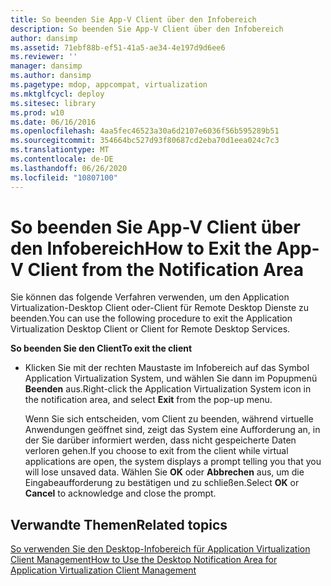 ```yaml
---
title: So beenden Sie App-V Client über den Infobereich
description: So beenden Sie App-V Client über den Infobereich
author: dansimp
ms.assetid: 71ebf88b-ef51-41a5-ae34-4e197d9d6ee6
ms.reviewer: ''
manager: dansimp
ms.author: dansimp
ms.pagetype: mdop, appcompat, virtualization
ms.mktglfcycl: deploy
ms.sitesec: library
ms.prod: w10
ms.date: 06/16/2016
ms.openlocfilehash: 4aa5fec46523a30a6d2107e6036f56b595289b51
ms.sourcegitcommit: 354664bc527d93f80687cd2eba70d1eea024c7c3
ms.translationtype: MT
ms.contentlocale: de-DE
ms.lasthandoff: 06/26/2020
ms.locfileid: "10807100"
---
```

# <span data-ttu-id="de395-103">So beenden Sie App-V Client über den Infobereich</span><span class="sxs-lookup"><span data-stu-id="de395-103">How to Exit the App-V Client from the Notification Area</span></span>


<span data-ttu-id="de395-104">Sie können das folgende Verfahren verwenden, um den Application Virtualization-Desktop Client oder-Client für Remote Desktop Dienste zu beenden.</span><span class="sxs-lookup"><span data-stu-id="de395-104">You can use the following procedure to exit the Application Virtualization Desktop Client or Client for Remote Desktop Services.</span></span>

**<span data-ttu-id="de395-105">So beenden Sie den Client</span><span class="sxs-lookup"><span data-stu-id="de395-105">To exit the client</span></span>**

-   <span data-ttu-id="de395-106">Klicken Sie mit der rechten Maustaste im Infobereich auf das Symbol Application Virtualization System, und wählen Sie dann im Popupmenü **Beenden** aus.</span><span class="sxs-lookup"><span data-stu-id="de395-106">Right-click the Application Virtualization System icon in the notification area, and select **Exit** from the pop-up menu.</span></span>

    <span data-ttu-id="de395-107">Wenn Sie sich entscheiden, vom Client zu beenden, während virtuelle Anwendungen geöffnet sind, zeigt das System eine Aufforderung an, in der Sie darüber informiert werden, dass nicht gespeicherte Daten verloren gehen.</span><span class="sxs-lookup"><span data-stu-id="de395-107">If you choose to exit from the client while virtual applications are open, the system displays a prompt telling you that you will lose unsaved data.</span></span> <span data-ttu-id="de395-108">Wählen Sie **OK** oder **Abbrechen** aus, um die Eingabeaufforderung zu bestätigen und zu schließen.</span><span class="sxs-lookup"><span data-stu-id="de395-108">Select **OK** or **Cancel** to acknowledge and close the prompt.</span></span>

## <span data-ttu-id="de395-109">Verwandte Themen</span><span class="sxs-lookup"><span data-stu-id="de395-109">Related topics</span></span>


[<span data-ttu-id="de395-110">So verwenden Sie den Desktop-Infobereich für Application Virtualization Client Management</span><span class="sxs-lookup"><span data-stu-id="de395-110">How to Use the Desktop Notification Area for Application Virtualization Client Management</span></span>](how-to-use-the-desktop-notification-area-for-application-virtualization-client-management.md)

 

 





